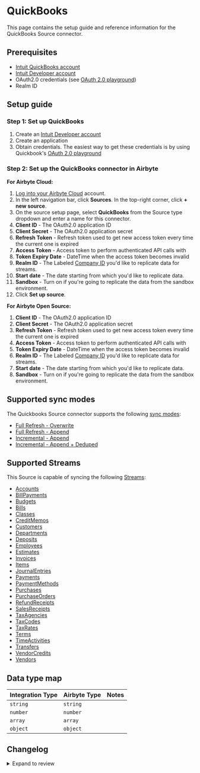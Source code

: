 # QuickBooks

This page contains the setup guide and reference information for the QuickBooks Source connector.

## Prerequisites

- [Intuit QuickBooks account](https://quickbooks.intuit.com/global/)
- [Intuit Developer account](https://developer.intuit.com/app/developer/qbo/docs/get-started)
- OAuth2.0 credentials (see [OAuth 2.0 playground](https://developer.intuit.com/app/developer/qbo/docs/develop/authentication-and-authorization/oauth-2.0-playground))
- Realm ID

## Setup guide

### Step 1: Set up QuickBooks

1. Create an [Intuit Developer account](https://developer.intuit.com/app/developer/qbo/docs/get-started)
2. Create an application
3. Obtain credentials. The easiest way to get these credentials is by using Quickbook's [OAuth 2.0 playground](https://developer.intuit.com/app/developer/qbo/docs/develop/authentication-and-authorization/oauth-2.0-playground)

### Step 2: Set up the QuickBooks connector in Airbyte

**For Airbyte Cloud:**

1. [Log into your Airbyte Cloud](https://cloud.airbyte.com/workspaces) account.
2. In the left navigation bar, click **Sources**. In the top-right corner, click **+ new source**.
3. On the source setup page, select **QuickBooks** from the Source type dropdown and enter a name for this connector.
4. **Client ID** - The OAuth2.0 application ID
5. **Client Secret** - The OAuth2.0 application secret
6. **Refresh Token** - Refresh token used to get new access token every time the current one is expired
7. **Access Token** - Access token to perform authenticated API calls with
8. **Token Expiry Date** - DateTime when the access token becomes invalid
9. **Realm ID** - The Labeled [Company ID](https://developer.intuit.com/app/developer/qbo/docs/learn/learn-basic-field-definitions#realm-id) you'd like to replicate data for streams.
10. **Start date** - The date starting from which you'd like to replicate data.
11. **Sandbox** - Turn on if you're going to replicate the data from the sandbox environment.
12. Click **Set up source**.

<!-- /env:cloud -->

<!-- env:oss -->

**For Airbyte Open Source:**

1. **Client ID** - The OAuth2.0 application ID
2. **Client Secret** - The OAuth2.0 application secret
3. **Refresh Token** - Refresh token used to get new access token every time the current one is expired
4. **Access Token** - Access token to perform authenticated API calls with
5. **Token Expiry Date** - DateTime when the access token becomes invalid
6. **Realm ID** - The Labeled [Company ID](https://developer.intuit.com/app/developer/qbo/docs/learn/learn-basic-field-definitions#realm-id) you'd like to replicate data for streams.
7. **Start date** - The date starting from which you'd like to replicate data.
8. **Sandbox** - Turn on if you're going to replicate the data from the sandbox environment.
<!-- /env:oss -->

## Supported sync modes

The Quickbooks Source connector supports the following [ sync modes](https://docs.airbyte.com/cloud/core-concepts#connection-sync-modes):

- [Full Refresh - Overwrite](https://docs.airbyte.com/understanding-airbyte/connections/full-refresh-overwrite/)
- [Full Refresh - Append](https://docs.airbyte.com/understanding-airbyte/connections/full-refresh-append)
- [Incremental - Append](https://docs.airbyte.com/understanding-airbyte/connections/incremental-append)
- [Incremental - Append + Deduped](https://docs.airbyte.com/understanding-airbyte/connections/incremental-append-deduped)

## Supported Streams

This Source is capable of syncing the following [Streams](https://developer.intuit.com/app/developer/qbo/docs/api/accounting/most-commonly-used/account):

- [Accounts](https://developer.intuit.com/app/developer/qbo/docs/api/accounting/all-entities/account)
- [BillPayments](https://developer.intuit.com/app/developer/qbo/docs/api/accounting/all-entities/billpayment)
- [Budgets](https://developer.intuit.com/app/developer/qbo/docs/api/accounting/all-entities/budget)
- [Bills](https://developer.intuit.com/app/developer/qbo/docs/api/accounting/all-entities/bill)
- [Classes](https://developer.intuit.com/app/developer/qbo/docs/api/accounting/all-entities/class)
- [CreditMemos](https://developer.intuit.com/app/developer/qbo/docs/api/accounting/all-entities/creditmemo)
- [Customers](https://developer.intuit.com/app/developer/qbo/docs/api/accounting/all-entities/customer)
- [Departments](https://developer.intuit.com/app/developer/qbo/docs/api/accounting/all-entities/department)
- [Deposits](https://developer.intuit.com/app/developer/qbo/docs/api/accounting/all-entities/deposit)
- [Employees](https://developer.intuit.com/app/developer/qbo/docs/api/accounting/all-entities/employee)
- [Estimates](https://developer.intuit.com/app/developer/qbo/docs/api/accounting/all-entities/estimate)
- [Invoices](https://developer.intuit.com/app/developer/qbo/docs/api/accounting/all-entities/invoice)
- [Items](https://developer.intuit.com/app/developer/qbo/docs/api/accounting/all-entities/item)
- [JournalEntries](https://developer.intuit.com/app/developer/qbo/docs/api/accounting/all-entities/journalentry)
- [Payments](https://developer.intuit.com/app/developer/qbo/docs/api/accounting/all-entities/payment)
- [PaymentMethods](https://developer.intuit.com/app/developer/qbo/docs/api/accounting/all-entities/paymentmethod)
- [Purchases](https://developer.intuit.com/app/developer/qbo/docs/api/accounting/all-entities/purchase)
- [PurchaseOrders](https://developer.intuit.com/app/developer/qbo/docs/api/accounting/all-entities/purchaseorder)
- [RefundReceipts](https://developer.intuit.com/app/developer/qbo/docs/api/accounting/all-entities/refundreceipt)
- [SalesReceipts](https://developer.intuit.com/app/developer/qbo/docs/api/accounting/all-entities/salesreceipt)
- [TaxAgencies](https://developer.intuit.com/app/developer/qbo/docs/api/accounting/all-entities/taxagency)
- [TaxCodes](https://developer.intuit.com/app/developer/qbo/docs/api/accounting/all-entities/taxcode)
- [TaxRates](https://developer.intuit.com/app/developer/qbo/docs/api/accounting/all-entities/taxrate)
- [Terms](https://developer.intuit.com/app/developer/qbo/docs/api/accounting/all-entities/term)
- [TimeActivities](https://developer.intuit.com/app/developer/qbo/docs/api/accounting/all-entities/timeactivity)
- [Transfers](https://developer.intuit.com/app/developer/qbo/docs/api/accounting/all-entities/transfer)
- [VendorCredits](https://developer.intuit.com/app/developer/qbo/docs/api/accounting/all-entities/vendorcredit)
- [Vendors](https://developer.intuit.com/app/developer/qbo/docs/api/accounting/all-entities/vendor)

## Data type map

| Integration Type | Airbyte Type | Notes |
| :--------------- | :----------- | :---- |
| `string`         | `string`     |       |
| `number`         | `number`     |       |
| `array`          | `array`      |       |
| `object`         | `object`     |       |

## Changelog

<details>
  <summary>Expand to review</summary>

| Version     | Date       | Pull Request                                             | Subject                                                            |
| :---------- | :--------- | :------------------------------------------------------- | :----------------------------------------------------------------- |
| 3.0.27 | 2025-01-11 | [46789](https://github.com/airbytehq/airbyte/pull/46789) | Starting with this version, the Docker image is now rootless. Please note that this and future versions will not be compatible with Airbyte versions earlier than 0.64 |
| 3.0.26 | 2024-11-01 | [48089](https://github.com/airbytehq/airbyte/pull/48089) | Promoting release candidate 3.0.26-rc.1 to a main version. |
| 3.0.26-rc.1 | 2024-09-10 | [44560](https://github.com/airbytehq/airbyte/pull/44560) | Replace Custom Components with Airbyte CDK features                |
| 3.0.25      | 2024-10-05 | [46424](https://github.com/airbytehq/airbyte/pull/46424) | Update dependencies                                                |
| 3.0.24      | 2024-09-28 | [46142](https://github.com/airbytehq/airbyte/pull/46142) | Update dependencies                                                |
| 3.0.23      | 2024-09-21 | [45727](https://github.com/airbytehq/airbyte/pull/45727) | Update dependencies                                                |
| 3.0.22      | 2024-09-14 | [45517](https://github.com/airbytehq/airbyte/pull/45517) | Update dependencies                                                |
| 3.0.21      | 2024-09-07 | [45231](https://github.com/airbytehq/airbyte/pull/45231) | Update dependencies                                                |
| 3.0.20      | 2024-08-31 | [44961](https://github.com/airbytehq/airbyte/pull/44961) | Update dependencies                                                |
| 3.0.19      | 2024-08-24 | [44713](https://github.com/airbytehq/airbyte/pull/44713) | Update dependencies                                                |
| 3.0.18      | 2024-08-17 | [44282](https://github.com/airbytehq/airbyte/pull/44282) | Update dependencies                                                |
| 3.0.17      | 2024-08-12 | [43829](https://github.com/airbytehq/airbyte/pull/43829) | Update dependencies                                                |
| 3.0.16      | 2024-08-10 | [43563](https://github.com/airbytehq/airbyte/pull/43563) | Update dependencies                                                |
| 3.0.15      | 2024-08-03 | [43052](https://github.com/airbytehq/airbyte/pull/43052) | Update dependencies                                                |
| 3.0.14      | 2024-07-27 | [42666](https://github.com/airbytehq/airbyte/pull/42666) | Update dependencies                                                |
| 3.0.13      | 2024-07-20 | [42358](https://github.com/airbytehq/airbyte/pull/42358) | Update dependencies                                                |
| 3.0.12      | 2024-07-13 | [41745](https://github.com/airbytehq/airbyte/pull/41745) | Update dependencies                                                |
| 3.0.11      | 2024-07-10 | [41414](https://github.com/airbytehq/airbyte/pull/41414) | Update dependencies                                                |
| 3.0.10      | 2024-07-10 | [41325](https://github.com/airbytehq/airbyte/pull/41325) | Update dependencies                                                |
| 3.0.9       | 2024-07-09 | [40660](https://github.com/airbytehq/airbyte/pull/40660) | Fix configured catalog, inline schemas                             |
| 3.0.8       | 2024-07-06 | [40885](https://github.com/airbytehq/airbyte/pull/40885) | Update dependencies                                                |
| 3.0.7       | 2024-06-25 | [40355](https://github.com/airbytehq/airbyte/pull/40355) | Update dependencies                                                |
| 3.0.6       | 2024-06-22 | [39955](https://github.com/airbytehq/airbyte/pull/39955) | Update dependencies                                                |
| 3.0.5       | 2024-06-06 | [39285](https://github.com/airbytehq/airbyte/pull/39285) | [autopull] Upgrade base image to v1.2.2                            |
| 3.0.4       | 2024-05-21 | [38518](https://github.com/airbytehq/airbyte/pull/38518) | [autopull] base image + poetry + up_to_date                        |
| `3.0.3`     | 2024-03-22 | [36389](https://github.com/airbytehq/airbyte/pull/36389) | Add refresh token updater and add missing properties to streams    |
| `3.0.2`     | 2024-02-20 | [32236](https://github.com/airbytehq/airbyte/pull/32236) | Small typo in spec correction                                      |
| `3.0.1`     | 2023-11-06 | [32236](https://github.com/airbytehq/airbyte/pull/32236) | Upgrade to `airbyte-cdk>=0.52.10` to resolve refresh token issues  |
| `3.0.0`     | 2023-09-26 | [30770](https://github.com/airbytehq/airbyte/pull/30770) | Update schema to use `number` instead of `integer`                 |
| `2.0.5`     | 2023-09-26 | [30766](https://github.com/airbytehq/airbyte/pull/30766) | Fix improperly named keyword argument                              |
| `2.0.4`     | 2023-06-28 | [27803](https://github.com/airbytehq/airbyte/pull/27803) | Update following state breaking changes                            |
| `2.0.3`     | 2023-06-08 | [27148](https://github.com/airbytehq/airbyte/pull/27148) | Update description and example values of a Start Date in spec.json |
| `2.0.2`     | 2023-06-07 | [26722](https://github.com/airbytehq/airbyte/pull/27053) | Update CDK version and adjust authenticator configuration          |
| `2.0.1`     | 2023-05-28 | [26722](https://github.com/airbytehq/airbyte/pull/26722) | Change datatype for undisclosed amount field in payments           |
| `2.0.0`     | 2023-04-11 | [25045](https://github.com/airbytehq/airbyte/pull/25045) | Fix datetime format, disable OAuth button in cloud                 |
| `1.0.0`     | 2023-03-20 | [24324](https://github.com/airbytehq/airbyte/pull/24324) | Migrate to Low-Code                                                |
| `0.1.5`     | 2022-02-17 | [10346](https://github.com/airbytehq/airbyte/pull/10346) | Update label `Quickbooks` -> `QuickBooks`                          |
| `0.1.4`     | 2021-12-20 | [8960](https://github.com/airbytehq/airbyte/pull/8960)   | Update connector fields title/description                          |
| `0.1.3`     | 2021-08-10 | [4986](https://github.com/airbytehq/airbyte/pull/4986)   | Using number data type for decimal fields instead string           |
| `0.1.2`     | 2021-07-06 | [4539](https://github.com/airbytehq/airbyte/pull/4539)   | Add `AIRBYTE_ENTRYPOINT` for Kubernetes support                    |

</details>

